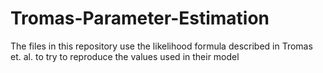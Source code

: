 # Tromas-Parameter-Estimation
The files in this repository use the likelihood formula described in Tromas et. al. to try to reproduce the values used in their model
